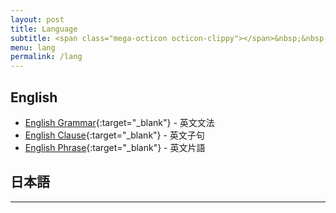 ```yaml
---
layout: post
title: Language
subtitle: <span class="mega-octicon octicon-clippy"></span>&nbsp;&nbsp; Make your dream come true
menu: lang
permalink: /lang
---
```


## English

- [English Grammar](http://www.hauchenglee.com/lang/2019/11/21/english-grammar.html){:target="_blank"} - 英文文法
- [English Clause](http://www.hauchenglee.com/lang/2019/11/23/english-clause.html){:target="_blank"} - 英文子句
- [English Phrase](http://www.hauchenglee.com/lang/2019/11/24/english-phrase.html){:target="_blank"} - 英文片語

## 日本語

---